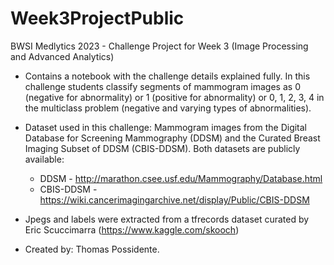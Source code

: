 # Week3ProjectPublic
BWSI Medlytics 2023 - Challenge Project for Week 3 (Image Processing and Advanced Analytics)

* Contains a notebook with the challenge details explained fully. In this challenge students classify segments of mammogram images as 0 (negative for abnormality) or 1 (positive for abnormality) or 0, 1, 2, 3, 4 in the multiclass problem (negative and varying types of abnormalities).

* Dataset used in this challenge: Mammogram images from the Digital Database for Screening Mammography (DDSM) and the Curated Breast Imaging Subset of DDSM (CBIS-DDSM). Both datasets are publicly available: 
  * DDSM - http://marathon.csee.usf.edu/Mammography/Database.html    
  * CBIS-DDSM - https://wiki.cancerimagingarchive.net/display/Public/CBIS-DDSM
  
* Jpegs and labels were extracted from a tfrecords dataset curated by Eric Scuccimarra (https://www.kaggle.com/skooch)

* Created by: Thomas Possidente.
